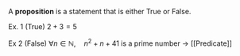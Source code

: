 A **proposition** is a statement that is either True or False.

Ex. 1 (True)
	$2 + 3 = 5$ 

Ex 2 (False)
	$\forall n \in \mathbb{N}, \quad n^2 + n + 41 \text{ is a prime number}$ -> [[Predicate]]